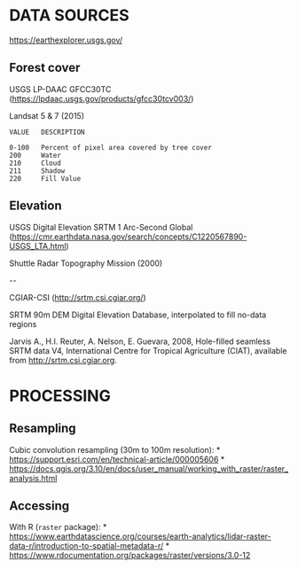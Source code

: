 # DATA SOURCES

https://earthexplorer.usgs.gov/

## Forest cover

USGS LP-DAAC GFCC30TC
(https://lpdaac.usgs.gov/products/gfcc30tcv003/)

Landsat 5 & 7 (2015)

```
VALUE 	DESCRIPTION

0-100 	Percent of pixel area covered by tree cover
200 	Water
210 	Cloud
211 	Shadow
220 	Fill Value
```

## Elevation

USGS Digital Elevation SRTM 1 Arc-Second Global
(https://cmr.earthdata.nasa.gov/search/concepts/C1220567890-USGS_LTA.html)

Shuttle Radar Topography Mission (2000)

--

CGIAR-CSI (http://srtm.csi.cgiar.org/)

SRTM 90m DEM Digital Elevation Database, interpolated to fill no-data regions

Jarvis A., H.I. Reuter, A.  Nelson, E. Guevara, 2008, Hole-filled  seamless SRTM
data V4, International  Centre for Tropical  Agriculture (CIAT), available  from
http://srtm.csi.cgiar.org.


# PROCESSING

## Resampling

Cubic convolution resampling (30m to 100m resolution):
	* https://support.esri.com/en/technical-article/000005606
	* https://docs.qgis.org/3.10/en/docs/user_manual/working_with_raster/raster_analysis.html

## Accessing

With R (`raster` package):
	* https://www.earthdatascience.org/courses/earth-analytics/lidar-raster-data-r/introduction-to-spatial-metadata-r/
	* https://www.rdocumentation.org/packages/raster/versions/3.0-12
